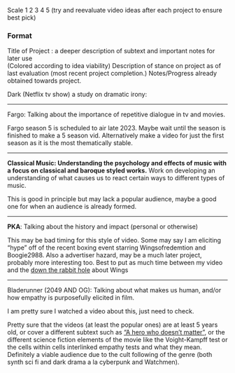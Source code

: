 Scale 1 2 3 4 5 (try and reevaluate video ideas after each project to ensure best pick)  

### Format

Title of Project : a deeper description of subtext and important notes for later use  
(Colored according to idea viability)
Description of stance on project as of last evaluation (most recent project completion.)
Notes/Progress already obtained towards project. <br>


Dark (Netflix tv show) a study on dramatic irony: 

---

Fargo: Talking about the importance of repetitive dialogue in tv and movies. 

Fargo season 5 is scheduled to air late 2023. Maybe wait until the season is finished to make a 5 season vid. Alternatively make a video for just the first season as it is the most thematically stable. 

---

**Classical Music: Understanding the psychology and effects of music with a focus on classical and baroque styled works.** Work on developing an understanding of what causes us to react certain ways to different types of music. 

This is good in principle but may lack a popular audience, maybe a good one for when an audience is already formed. 

---

**PKA**: Talking about the history and impact (personal or otherwise)

This may be bad timing for this style of video. Some may say I am eliciting “hype” off of the recent boxing event starring Wingsofredemtion and Boogie2988. Also a advertiser hazard, may be a much later project, probably more interesting too. Best to put as much time between my video and the [down the rabbit hole](https://youtu.be/LNHbm7GBHwg "https://youtu.be/LNHbm7GBHwg") about Wings

---

Bladerunner (2049 AND OG): Talking about what makes us human, and/or how empathy is purposefully elicited in film. 

I am pretty sure I watched a video about this, just need to check. 

Pretty sure that the videos (at least the popular ones) are at least 5 years old, or cover a different subtext such as [“A hero who doesn’t matter”](https://www.youtube.com/watch?v=6JP3Rv-x3uI&t=210s "https://www.youtube.com/watch?v=6JP3Rv-x3uI&t=210s"), or the different science fiction elements of the movie like the Voight-Kampff test or the cells within cells interlinked empathy tests and what they mean. Definitely a viable audience due to the cult following of the genre (both synth sci fi and dark drama a la cyberpunk and Watchmen).